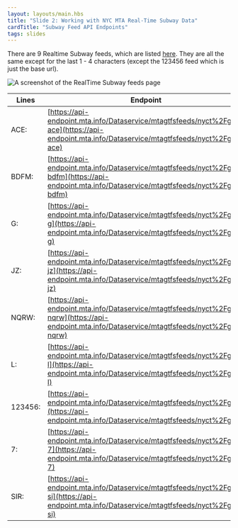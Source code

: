 ```yaml
---
layout: layouts/main.hbs
title: "Slide 2: Working with NYC MTA Real-Time Subway Data"
cardTitle: "Subway Feed API Endpoints"
tags: slides
---
```


There are 9 Realtime Subway feeds, which are listed [here](https://api.mta.info/#/subwayRealTimeFeeds). They are all the same except for the last 1 - 4 characters (except the 123456 feed which is just the base url).

![A screenshot of the RealTime Subway feeds page](/images/feeds-page.png)

| Lines | Endpoint |
| --- | ----------- |
| ACE: | [https://api-endpoint.mta.info/Dataservice/mtagtfsfeeds/nyct%2Fgtfs-ace](https://api-endpoint.mta.info/Dataservice/mtagtfsfeeds/nyct%2Fgtfs-ace) |
| BDFM: | [https://api-endpoint.mta.info/Dataservice/mtagtfsfeeds/nyct%2Fgtfs-bdfm](https://api-endpoint.mta.info/Dataservice/mtagtfsfeeds/nyct%2Fgtfs-bdfm) |
| G: | [https://api-endpoint.mta.info/Dataservice/mtagtfsfeeds/nyct%2Fgtfs-g](https://api-endpoint.mta.info/Dataservice/mtagtfsfeeds/nyct%2Fgtfs-g) |
| JZ: | [https://api-endpoint.mta.info/Dataservice/mtagtfsfeeds/nyct%2Fgtfs-jz](https://api-endpoint.mta.info/Dataservice/mtagtfsfeeds/nyct%2Fgtfs-jz) |
| NQRW: | [https://api-endpoint.mta.info/Dataservice/mtagtfsfeeds/nyct%2Fgtfs-nqrw](https://api-endpoint.mta.info/Dataservice/mtagtfsfeeds/nyct%2Fgtfs-nqrw) |
| L: | [https://api-endpoint.mta.info/Dataservice/mtagtfsfeeds/nyct%2Fgtfs-l](https://api-endpoint.mta.info/Dataservice/mtagtfsfeeds/nyct%2Fgtfs-l) |
| 123456: | [https://api-endpoint.mta.info/Dataservice/mtagtfsfeeds/nyct%2Fgtfs](https://api-endpoint.mta.info/Dataservice/mtagtfsfeeds/nyct%2Fgtfs) |
| 7: | [https://api-endpoint.mta.info/Dataservice/mtagtfsfeeds/nyct%2Fgtfs-7](https://api-endpoint.mta.info/Dataservice/mtagtfsfeeds/nyct%2Fgtfs-7) |
| SIR: | [https://api-endpoint.mta.info/Dataservice/mtagtfsfeeds/nyct%2Fgtfs-si](https://api-endpoint.mta.info/Dataservice/mtagtfsfeeds/nyct%2Fgtfs-si) |
